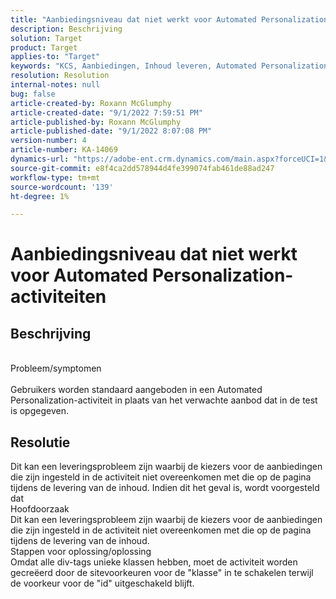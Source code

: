 ```yaml
---
title: "Aanbiedingsniveau dat niet werkt voor Automated Personalization-activiteiten"
description: Beschrijving
solution: Target
product: Target
applies-to: "Target"
keywords: "KCS, Aanbiedingen, Inhoud leveren, Automated Personalization, Doel"
resolution: Resolution
internal-notes: null
bug: false
article-created-by: Roxann McGlumphy
article-created-date: "9/1/2022 7:59:51 PM"
article-published-by: Roxann McGlumphy
article-published-date: "9/1/2022 8:07:08 PM"
version-number: 4
article-number: KA-14069
dynamics-url: "https://adobe-ent.crm.dynamics.com/main.aspx?forceUCI=1&pagetype=entityrecord&etn=knowledgearticle&id=9cd741a0-302a-ed11-9db1-002248086a27"
source-git-commit: e8f4ca2dd578944d4fe399074fab461de88ad247
workflow-type: tm+mt
source-wordcount: '139'
ht-degree: 1%

---
```


# Aanbiedingsniveau dat niet werkt voor Automated Personalization-activiteiten

## Beschrijving

<br>Probleem/symptomen<br><br>
Gebruikers worden standaard aangeboden in een Automated Personalization-activiteit in plaats van het verwachte aanbod dat in de test is opgegeven.


## Resolutie


Dit kan een leveringsprobleem zijn waarbij de kiezers voor de aanbiedingen die zijn ingesteld in de activiteit niet overeenkomen met die op de pagina tijdens de levering van de inhoud. Indien dit het geval is, wordt voorgesteld dat
<br>Hoofdoorzaak<br>
Dit kan een leveringsprobleem zijn waarbij de kiezers voor de aanbiedingen die zijn ingesteld in de activiteit niet overeenkomen met die op de pagina tijdens de levering van de inhoud.
<br>Stappen voor oplossing/oplossing<br>
Omdat alle div-tags unieke klassen hebben, moet de activiteit worden gecreëerd door de sitevoorkeuren voor de &quot;klasse&quot; in te schakelen terwijl de voorkeur voor de &quot;id&quot; uitgeschakeld blijft.


